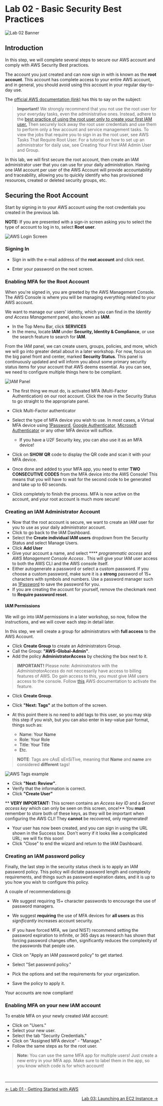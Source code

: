 # Lab 02 - Basic Security Best Practices
![Lab 02 Banner](GFX/Lab02.png)

## Introduction
In this step, we will complete several steps to secure our AWS account and comply with AWS Security Best practices.

The account you just created and can now sign in with is known as the **root account**. This account has complete access to your entire AWS account, and in general, you should avoid using this account in your regular day-to-day use.

The [official AWS documentation (link)](https://docs.aws.amazon.com/IAM/latest/UserGuide/id_root-user.html) has this to say on the subject:

>**Important!**
We strongly recommend that you not use the root user for your everyday tasks, even the administrative ones. Instead, adhere to the [best practice of using the root user only to create your first IAM user.](https://docs.aws.amazon.com/IAM/latest/UserGuide/best-practices.html#create-iam-users) Then securely lock away the root user credentials and use them to perform only a few account and service management tasks. To view the jobs that require you to sign in as the root user, see AWS Tasks That Require Root User. For a tutorial on how to set up an administrator for daily use, see Creating Your First IAM Admin User and Group.

In this lab, we will first secure the root account, then create an IAM administrator user that you can use for your daily administration. Having one IAM account per user of the AWS Account will provide accountability and traceability, allowing you to quickly identify who has provisioned resources, created or deleted security groups, etc.

## Securing the Root Account
Start by signing in to your AWS account using the root credentials you created in the previous lab.

**NOTE:** If you are presented with a sign-in screen asking you to select the type of account to log in to, select **Root user**.

![AWS Login Screen](GFX/Screenshot1.png)

### Signing In

* Sign in with the e-mail address of the **root account** and click next.

* Enter your password on the next screen.


### Enabling MFA for the Root Account
When you're signed in, you are greeted by the AWS Management Console. The AWS Console is where you will be managing everything related to your AWS account.

We want to manage our users' identity, which you can find in the *Identity and Access Management* panel, also known as **IAM**.

* In the Top Menu Bar, click **SERVICES**
* In the menu, locate **IAM** under **Security, Identity & Compliance**, or use the search feature to search for **IAM**.

From the IAM panel, we can create users, groups, policies, and more, which we will go into greater detail about in a later workshop. For now, focus on the big panel front and center, marked **Security Status**. This panel is continuously updated and will inform you about some primary security status items for your account that AWS deems essential. As you can see, we need to configure multiple things here to be compliant.

![IAM Panel](GFX/Screenshot2.png)

* The first thing we must do, is activated MFA (Multi-Factor Authentication) on our root account. Click the row in the Security Status to go straight to the appropriate panel.
* Click Multi-Factor authenticator
* Select the type of MFA device you wish to use. In most cases, a Virtual MFA device using [1Password](https://1password.com), [Google Authenticator](https://support.google.com/accounts/answer/1066447?co=GENIE.Platform%3DiOS&hl=en&oco=0), [Microsoft Authenticator](https://www.microsoft.com/en-us/account/authenticator) or any other MFA device will suffice.
    * If you have a U2F Security key, you can also use it as an MFA device!

* Click on **SHOW QR** code to display the QR code and scan it with your MFA device.
* Once done and added to your MFA app, you need to enter **TWO CONSECUTIVE CODES** from the MFA device into the AWS Console! This means that you will have to wait for the second code to be generated and take up to 60 seconds.
* Click completely to finish the process. MFA is now active on the account, and your root account is much more secure!


### Creating an IAM Administrator Account
* Now that the root account is secure, we want to create an IAM user for you to use as your daily administrator account.
* Click to go back to the IAM Dashboard.
* Select the **Create individual IAM users** dropdown from the Security Status and select Manage Users.
* Click **Add User**
* Give your account a name, and select **** *programmatic access* and *AWS Management Console Access .* This will give your IAM user access to both the AWS CLI and the AWS console itself.
* Either autogenerate a password or select a custom password. If you choose a custom password, make sure it is a **strong** password of 15+ characters with symbols and numbers. Use a password manager such as [1Password](https://1password.com) to save the password for you.
* If you are creating the account for yourself, remove the checkmark next to **Require password reset**.

#### IAM Permissions
We will go into IAM permissions in a later workshop, so now, follow the instructions, and we will cover each step in detail later.

In this step, we will create a group for administrators with **full access** to the AWS Account.

* Click **Create Group** to create an Administrators Group.
* Call the Group: **"AWS-Global-Admin"**.
* Add the policy **AdministratorAccess** by checking the box next to it.

> **IMPORTANT!** Please note: Administrators with the *AdministratorAccess* do not neccesarily have access to billing features of AWS. Do gain access to this, you must give IAM users access to the console. Follow [this](https://docs.aws.amazon.com/awsaccountbilling/latest/aboutv2/control-access-billing.html) AWS documentation to activate the feature.

* Click **Create Group**.


* Click **"Next: Tags"** at the bottom of the screen.
* At this point there is no need to add tags to this user, so you may skip this step if you wish, but you can also enter in key-value pair format, things such as:
    * Name: Your Name
    * Role: Your Role
    * Title: Your Title
    * Etc.


> **NOTE**: Tags are cAsE sEnSiTive, meaning that **Name** and **name** are considered **different** tags!

![AWS Tags example](GFX/Screenshot3.png)

* Click **"Next: Review"**.
* Verify that the information is correct.
* Click **"Create User"**

** **VERY IMPORTANT:** This screen contains an *Access key ID* and a *Secret access key* which can only be seen on this screen, once!** You **must** remember to store both of these keys, as they will be important when configuring the AWS CLI! They **cannot** be recovered, only regenerated!

* Your user has now been created, and you can sign in using the URL shown in the Success box. Don't worry if it looks like a complicated URL; we will fix this soon!
* Click "Close" to end the wizard and return to the IAM Dashboard.

### Creating an IAM password policy
Finally, the last step in the security status check is to apply an IAM password policy. This policy will dictate password length and complexity requirements, and things such as password expiration dates, and it is up to you how you wish to configure this policy.

A couple of recommendations:@

* We suggest requiring 15+ character passwords to encourage the use of password managers.
* We suggest **requiring** the use of MFA devices for **all users** as this *significantly* increases account security.
* IF you have forced MFA, we (and NIST) recommend setting the password expiration to infinite, or 365 days as research has shown that forcing password changes often, significantly reduces the complexity of the passwords that people use.

* Click on "Apply an IAM password policy" to get started.
* Select "Set password policy."
* Pick the options and set the requirements for your organization.
* Save the policy to apply it.

Your accounts are now compliant!


### Enabling MFA on your new IAM account
To enable MFA on your newly created IAM account:

* Click on "Users."
* Select your new user.
* Select the tab "Security Credentials."
* Click on "Assigned MFA device" - "Manage."
* Follow the same steps as for the root user.

> **Note:** You can use the same MFA app for multiple users! Just create a new entry in your MFA app. Make sure to label them in the app, so you know which code is for which account!



&nbsp;
&nbsp;


---

<p align="left"><a href="../01 - Stage 1">← Lab 01 - Getting Started with AWS</a></p>
<p align="right"><a href="../03 - Launching an EC2 Instance">Lab 03: Launching an EC2 Instance →</a></p>

